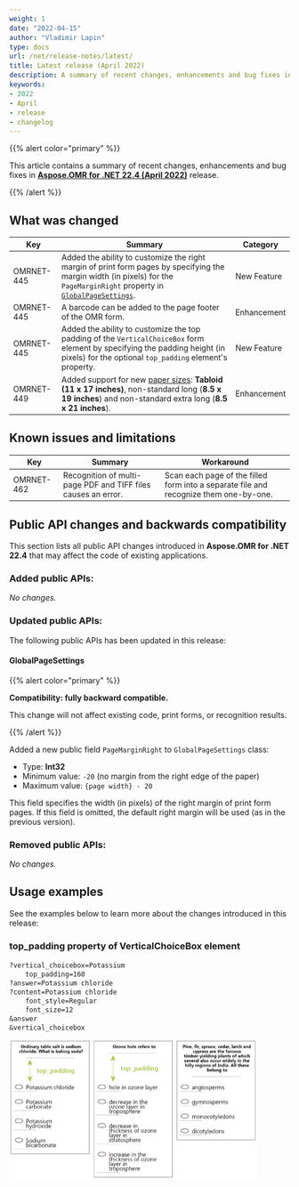 ```yaml
---
weight: 1
date: "2022-04-15"
author: "Vladimir Lapin"
type: docs
url: /net/release-notes/latest/
title: Latest release (April 2022)
description: A summary of recent changes, enhancements and bug fixes in Aspose.OMR for .NET 22.4 (April 2022) release.
keywords:
- 2022
- April
- release
- changelog
---
```


{{% alert color="primary" %}} 

This article contains a summary of recent changes, enhancements and bug fixes in [**Aspose.OMR for .NET 22.4 (April 2022)**](https://www.nuget.org/packages/Aspose.OMR/22.4.0) release.

{{% /alert %}} 

## What was changed

Key | Summary | Category
--- | ------- | --------
OMRNET-445 | Added the ability to customize the right margin of print form pages by specifying the margin width (in pixels) for the `PageMarginRight` property in [`GlobalPageSettings`](https://apireference.aspose.com/omr/net/aspose.omr.generation/globalpagesettings). | New Feature
OMRNET-445 | A barcode can be added to the page footer of the OMR form. | Enhancement
OMRNET-445 | Added the ability to customize the top padding of the `VerticalChoiceBox` form element by specifying the padding height (in pixels) for the optional `top_padding` element's property. | New Feature
OMRNET-449 | Added support for new [paper sizes](https://apireference.aspose.com/omr/net/aspose.omr.generation/papersize): **Tabloid (11 x 17 inches)**, non-standard long (**8.5 x 19 inches**) and non-standard extra long (**8.5 x 21 inches**). | Enhancement

## Known issues and limitations

Key | Summary | Workaround
--- | ------- | ----------
OMRNET-462 | Recognition of multi-page PDF and TIFF files causes an error. | Scan each page of the filled form into a separate file and recognize them one-by-one.

## Public API changes and backwards compatibility

This section lists all public API changes introduced in **Aspose.OMR for .NET 22.4** that may affect the code of existing applications.

### Added public APIs:

_No changes._

### Updated public APIs:

The following public APIs has been updated in this release:

#### GlobalPageSettings

{{% alert color="primary" %}} 

**Compatibility: fully backward compatible.**

This change will not affect existing code, print forms, or recognition results.

{{% /alert %}} 

Added a new public field `PageMarginRight` to `GlobalPageSettings` class:

- Type: **Int32**
- Minimum value: `-20` (no margin from the right edge of the paper)
- Maximum value: `{page width} - 20`

This field specifies the width (in pixels) of the right margin of print form pages. If this field is omitted, the default right margin will be used (as in the previous version).

### Removed public APIs:

_No changes._

## Usage examples

See the examples below to learn more about the changes introduced in this release:

### top_padding property of VerticalChoiceBox element

```
?vertical_choicebox=Potassium
	top_padding=160
?answer=Potassium chloride
?content=Potassium chloride
	font_style=Regular
	font_size=12
&answer
&vertical_choicebox
```

![top_padding property of VerticalChoiceBox element](top_padding.png)
